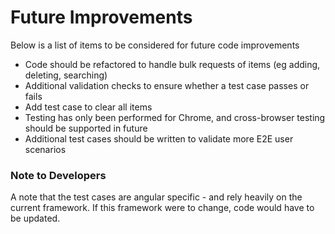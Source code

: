 # Future Improvements 
Below is a list of items to be considered for future code improvements

* Code should be refactored to handle bulk requests of items (eg adding, deleting, searching) 
* Additional validation checks to ensure whether a test case passes or fails
* Add test case to clear all items 
* Testing has only been performed for Chrome, and cross-browser testing should be supported in future
* Additional test cases should be written to validate more E2E user scenarios  

### Note to Developers
A note that the test cases are angular specific - and rely heavily on the current framework. If this framework were to change, code would have to be updated.
